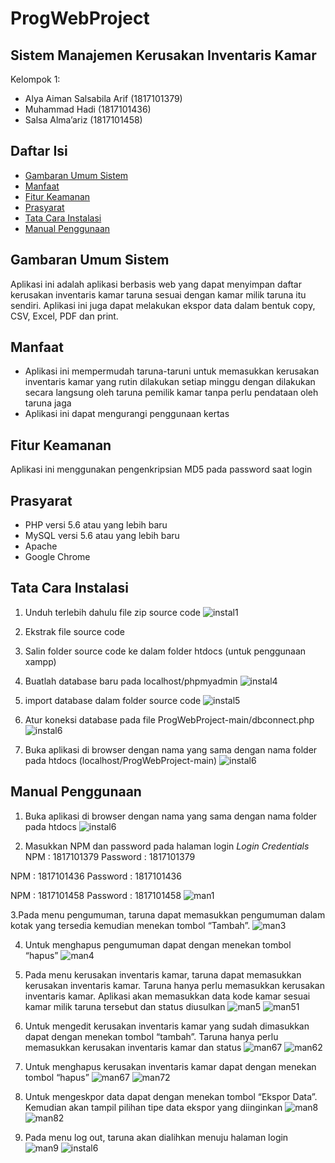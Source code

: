 # ProgWebProject

## Sistem Manajemen Kerusakan Inventaris Kamar

Kelompok 1:
* Alya Aiman Salsabila Arif (1817101379)
* Muhammad Hadi             (1817101436)
* Salsa Alma’ariz           (1817101458)

## Daftar Isi

* [Gambaran Umum Sistem](#GambaranUmumSistem)
* [Manfaat](#Manfaat)
* [Fitur Keamanan](#FiturKeamanan)
* [Prasyarat](#Prasyarat)
* [Tata Cara Instalasi](#TataCaraInstalasi)
* [Manual Penggunaan](#ManualPenggunaan)

## Gambaran Umum Sistem

Aplikasi ini adalah aplikasi berbasis web yang dapat menyimpan daftar kerusakan inventaris kamar taruna sesuai dengan kamar milik taruna itu sendiri. Aplikasi ini juga dapat melakukan ekspor data dalam bentuk copy, CSV, Excel, PDF dan print.

## Manfaat

* Aplikasi ini mempermudah taruna-taruni untuk memasukkan kerusakan inventaris kamar yang rutin dilakukan setiap minggu dengan dilakukan secara langsung oleh taruna pemilik kamar tanpa perlu pendataan oleh taruna jaga
* Aplikasi ini dapat mengurangi penggunaan kertas

## Fitur Keamanan

Aplikasi ini menggunakan pengenkripsian MD5 pada password saat login

## Prasyarat

*  PHP versi 5.6 atau yang lebih baru
*  MySQL versi 5.6 atau yang lebih baru
*  Apache
*  Google Chrome

## Tata Cara Instalasi

1. Unduh terlebih dahulu file zip source code
![instal1](https://user-images.githubusercontent.com/61957837/108297987-bfccbe00-71ce-11eb-93ea-f06f66660379.PNG)

2. Ekstrak file source code

3. Salin folder source code ke dalam folder htdocs (untuk penggunaan xampp)

4. Buatlah database baru pada localhost/phpmyadmin
![instal4](https://user-images.githubusercontent.com/61957837/108299944-f9eb8f00-71d1-11eb-9546-674bdf7ee484.PNG)

5. import database dalam folder source code
![instal5](https://user-images.githubusercontent.com/61957837/108299949-fbb55280-71d1-11eb-8620-6c251d39ad6f.PNG)

6. Atur koneksi database pada file ProgWebProject-main/dbconnect.php
![instal6](https://user-images.githubusercontent.com/61957837/108299950-fc4de900-71d1-11eb-81a7-aee52a86611a.PNG)

7. Buka aplikasi di browser dengan nama yang sama dengan nama folder pada htdocs (localhost/ProgWebProject-main)
![instal6](https://user-images.githubusercontent.com/61957837/108298357-64e79680-71cf-11eb-978c-a77b10c87b49.PNG)

## Manual Penggunaan

1. Buka aplikasi di browser dengan nama yang sama dengan nama folder pada htdocs
![instal6](https://user-images.githubusercontent.com/61957837/108298357-64e79680-71cf-11eb-978c-a77b10c87b49.PNG)

2. Masukkan NPM dan password pada halaman login
*Login Credentials*
NPM    : 1817101379
Password  : 1817101379

NPM    : 1817101436
Password  : 1817101436

NPM    : 1817101458
Password  : 1817101458
![man1](https://user-images.githubusercontent.com/61957837/108301514-bf372600-71d4-11eb-8304-37cb7cc1dcbf.PNG)

3.Pada menu pengumuman, taruna dapat memasukkan pengumuman dalam kotak yang tersedia kemudian menekan tombol “Tambah”.
![man3](https://user-images.githubusercontent.com/61957837/108301521-c3fbda00-71d4-11eb-8c4d-3c1fd6d804fa.PNG)

4. Untuk menghapus pengumuman dapat dengan menekan tombol “hapus”
![man4](https://user-images.githubusercontent.com/61957837/108301522-c4947080-71d4-11eb-856b-d97807e4b17f.PNG)

5. Pada menu kerusakan inventaris kamar, taruna dapat memasukkan kerusakan inventaris kamar. Taruna hanya perlu memasukkan kerusakan inventaris kamar. Aplikasi akan memasukkan data kode kamar sesuai kamar milik taruna tersebut dan status diusulkan
![man5](https://user-images.githubusercontent.com/61957837/108301526-c52d0700-71d4-11eb-9107-bae648ae5153.PNG)
![man51](https://user-images.githubusercontent.com/61957837/108301530-c6f6ca80-71d4-11eb-8673-00f7ce4e8194.PNG)

6. Untuk mengedit kerusakan inventaris kamar yang sudah dimasukkan dapat dengan menekan tombol “tambah”. Taruna hanya perlu memasukkan kerusakan inventaris kamar dan status
![man67](https://user-images.githubusercontent.com/61957837/108301532-c827f780-71d4-11eb-91b7-9a4a705da809.PNG)
![man62](https://user-images.githubusercontent.com/61957837/108301531-c78f6100-71d4-11eb-98ba-5a397c4374f7.PNG)

7. Untuk menghapus kerusakan inventaris kamar dapat dengan menekan tombol “hapus”
![man67](https://user-images.githubusercontent.com/61957837/108301532-c827f780-71d4-11eb-91b7-9a4a705da809.PNG)
![man72](https://user-images.githubusercontent.com/61957837/108301533-c8c08e00-71d4-11eb-8f74-b82f2949b481.PNG)

8. Untuk mengeskpor data dapat dengan menekan tombol “Ekspor Data”. Kemudian akan tampil pilihan tipe data ekspor yang diinginkan
![man8](https://user-images.githubusercontent.com/61957837/108301527-c5c59d80-71d4-11eb-9bc4-307a0b6a921b.PNG)
![man82](https://user-images.githubusercontent.com/61957837/108301536-c9f1bb00-71d4-11eb-8e46-6610d8573f09.PNG)

9. Pada menu log out, taruna akan dialihkan menuju halaman login\
![man9](https://user-images.githubusercontent.com/61957837/108301537-c9f1bb00-71d4-11eb-8e57-91ac911749f5.PNG)
![instal6](https://user-images.githubusercontent.com/61957837/108298357-64e79680-71cf-11eb-978c-a77b10c87b49.PNG)
